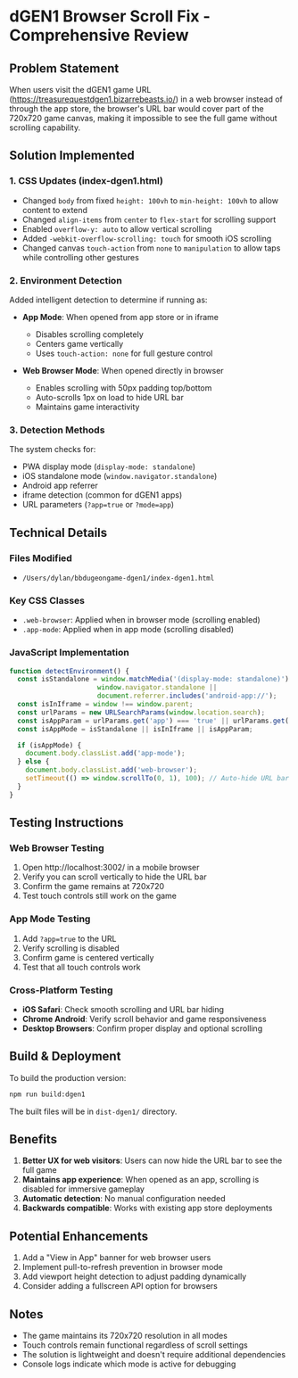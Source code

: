 # dGEN1 Browser Scroll Fix - Comprehensive Review

## Problem Statement
When users visit the dGEN1 game URL (https://treasurequestdgen1.bizarrebeasts.io/) in a web browser instead of through the app store, the browser's URL bar would cover part of the 720x720 game canvas, making it impossible to see the full game without scrolling capability.

## Solution Implemented

### 1. CSS Updates (index-dgen1.html)
- Changed `body` from fixed `height: 100vh` to `min-height: 100vh` to allow content to extend
- Changed `align-items` from `center` to `flex-start` for scrolling support
- Enabled `overflow-y: auto` to allow vertical scrolling
- Added `-webkit-overflow-scrolling: touch` for smooth iOS scrolling
- Changed canvas `touch-action` from `none` to `manipulation` to allow taps while controlling other gestures

### 2. Environment Detection
Added intelligent detection to determine if running as:
- **App Mode**: When opened from app store or in iframe
  - Disables scrolling completely
  - Centers game vertically
  - Uses `touch-action: none` for full gesture control

- **Web Browser Mode**: When opened directly in browser
  - Enables scrolling with 50px padding top/bottom
  - Auto-scrolls 1px on load to hide URL bar
  - Maintains game interactivity

### 3. Detection Methods
The system checks for:
- PWA display mode (`display-mode: standalone`)
- iOS standalone mode (`window.navigator.standalone`)
- Android app referrer
- iframe detection (common for dGEN1 apps)
- URL parameters (`?app=true` or `?mode=app`)

## Technical Details

### Files Modified
- `/Users/dylan/bbdugeongame-dgen1/index-dgen1.html`

### Key CSS Classes
- `.web-browser`: Applied when in browser mode (scrolling enabled)
- `.app-mode`: Applied when in app mode (scrolling disabled)

### JavaScript Implementation
```javascript
function detectEnvironment() {
  const isStandalone = window.matchMedia('(display-mode: standalone)').matches ||
                      window.navigator.standalone ||
                      document.referrer.includes('android-app://');
  const isInIframe = window !== window.parent;
  const urlParams = new URLSearchParams(window.location.search);
  const isAppParam = urlParams.get('app') === 'true' || urlParams.get('mode') === 'app';
  const isAppMode = isStandalone || isInIframe || isAppParam;

  if (isAppMode) {
    document.body.classList.add('app-mode');
  } else {
    document.body.classList.add('web-browser');
    setTimeout(() => window.scrollTo(0, 1), 100); // Auto-hide URL bar
  }
}
```

## Testing Instructions

### Web Browser Testing
1. Open http://localhost:3002/ in a mobile browser
2. Verify you can scroll vertically to hide the URL bar
3. Confirm the game remains at 720x720
4. Test touch controls still work on the game

### App Mode Testing
1. Add `?app=true` to the URL
2. Verify scrolling is disabled
3. Confirm game is centered vertically
4. Test that all touch controls work

### Cross-Platform Testing
- **iOS Safari**: Check smooth scrolling and URL bar hiding
- **Chrome Android**: Verify scroll behavior and game responsiveness
- **Desktop Browsers**: Confirm proper display and optional scrolling

## Build & Deployment

To build the production version:
```bash
npm run build:dgen1
```

The built files will be in `dist-dgen1/` directory.

## Benefits
1. **Better UX for web visitors**: Users can now hide the URL bar to see the full game
2. **Maintains app experience**: When opened as an app, scrolling is disabled for immersive gameplay
3. **Automatic detection**: No manual configuration needed
4. **Backwards compatible**: Works with existing app store deployments

## Potential Enhancements
1. Add a "View in App" banner for web browser users
2. Implement pull-to-refresh prevention in browser mode
3. Add viewport height detection to adjust padding dynamically
4. Consider adding a fullscreen API option for browsers

## Notes
- The game maintains its 720x720 resolution in all modes
- Touch controls remain functional regardless of scroll settings
- The solution is lightweight and doesn't require additional dependencies
- Console logs indicate which mode is active for debugging
